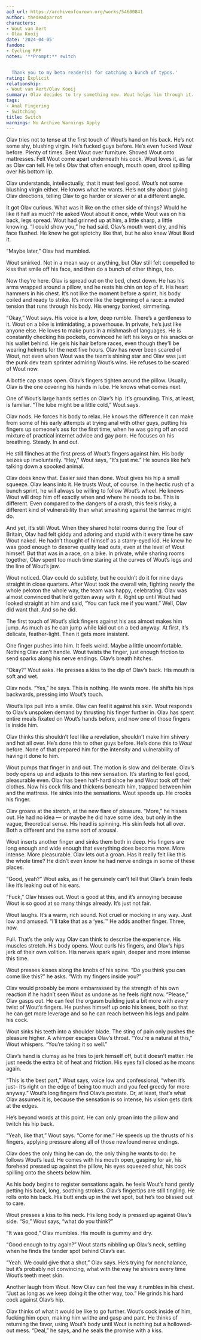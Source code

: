 ```yaml
---
ao3_url: https://archiveofourown.org/works/54600841
author: thedeadparrot
characters:
- Wout van Aert
- Olav Kooij
date: '2024-04-05'
fandom:
- Cycling RPF
notes: '**Prompt:** switch


  Thank you to my beta reader(s) for catching a bunch of typos.'
rating: Explicit
relationship:
- Wout van Aert/Olav Kooij
summary: Olav decides to try something new. Wout helps him through it.
tags:
- Anal Fingering
- Switching
title: Switch
warnings: No Archive Warnings Apply
---
```


Olav tries not to tense at the first touch of Wout’s hand on his back. He’s not some shy, blushing virgin. He’s fucked guys before. He’s even fucked *Wout* before. Plenty of times. Bent Wout over furniture. Shoved Wout onto mattresses. Felt Wout come apart underneath his cock. Wout loves it, as far as Olav can tell. He tells Olav that often enough, mouth open, drool spilling over his bottom lip.

Olav understands, intellectually, that it must feel good. Wout’s not some blushing virgin either. He knows what he wants. He’s not shy about giving Olav directions, telling Olav to go harder or slower or at a different angle.

It got Olav curious. What was it like on the other side of things? Would he like it half as much? He asked Wout about it once, while Wout was on his back, legs spread. Wout had grinned up at him, a little sharp, a little knowing. “I could show you,” he had said. Olav’s mouth went dry, and his face flushed. He knew he got splotchy like that, but he also knew Wout liked it.

“Maybe later,” Olav had mumbled.

Wout smirked. Not in a mean way or anything, but Olav still felt compelled to kiss that smile off his face, and then do a bunch of other things, too.

Now they’re here. Olav is spread out on the bed, chest down. He has his arms wrapped around a pillow, and he rests his chin on top of it. His heart hammers in his chest. It’s not like the moment before a sprint, his body coiled and ready to strike. It’s more like the beginning of a race: a muted tension that runs through his body. His energy banked, simmering.

“Okay,” Wout says. His voice is a low, deep rumble. There’s a gentleness to it. Wout on a bike is intimidating, a powerhouse. In private, he’s just like anyone else. He loves to make puns in a mishmash of languages. He is constantly checking his pockets, convinced he left his keys or his snacks or his wallet behind. He gels his hair before races, even though they’ll be wearing helmets for the next five hours. Olav has never been scared of Wout, not even when Wout was the team’s shining star and Olav was just the punk dev team sprinter admiring Wout’s wins. He refuses to be scared of Wout now.

A bottle cap snaps open. Olav’s fingers tighten around the pillow. Usually, Olav is the one covering his hands in lube. He knows what comes next.

One of Wout’s large hands settles on Olav’s hip. It’s grounding. This, at least, is familiar. “The lube might be a little cold,” Wout says.

Olav nods. He forces his body to relax. He knows the difference it can make from some of his early attempts at trying anal with other guys, putting his fingers up someone’s ass for the first time, when he was going off an odd mixture of practical internet advice and gay porn. He focuses on his breathing. Steady. In and out.

He still flinches at the first press of Wout’s fingers against him. His body seizes up involuntarily. “Hey,” Wout says, “It’s just me.” He sounds like he’s talking down a spooked animal.

Olav does know that. Easier said than done. Wout gives his hip a small squeeze. Olav leans into it. He trusts Wout, of course. In the hectic rush of a bunch sprint, he will always be willing to follow Wout’s wheel. He knows Wout will drop him off exactly when and where he needs to be. This is different. Even compared to the dangers of a crash, this feels risky, a different kind of vulnerability than what smashing against the tarmac might do.

And yet, it’s still Wout. When they shared hotel rooms during the Tour of Britain, Olav had felt giddy and adoring and stupid with it every time he saw Wout naked. He hadn’t thought of himself as a starry-eyed kid. He knew he was good enough to deserve quality lead outs, even at the level of Wout himself. But that was in a race, on a bike. In private, while sharing rooms together, Olav spent too much time staring at the curves of Wout’s legs and the line of Wout’s jaw.

Wout noticed. Olav could do subtlety, but he couldn’t do it for nine days straight in close quarters. After Wout took the overall win, fighting nearly the whole peloton the whole way, the team was happy, celebrating. Olav was almost convinced that he’d gotten away with it. Right up until Wout had looked straight at him and said, “You can fuck me if you want.” Well, Olav did want that. And so he did.

The first touch of Wout’s slick fingers against his ass almost makes him jump. As much as he can jump while laid out on a bed anyway. At first, it’s delicate, feather-light. Then it gets more insistent.

One finger pushes into him. It feels weird. Maybe a little uncomfortable. Nothing Olav can’t handle. Wout twists the finger, just enough friction to send sparks along his nerve endings. Olav’s breath hitches.

“Okay?” Wout asks. He presses a kiss to the dip of Olav’s back. His mouth is soft and wet.

Olav nods. “Yes,” he says. This is nothing. He wants more. He shifts his hips backwards, pressing into Wout’s touch.

Wout’s lips pull into a smile. Olav can feel it against his skin. Wout responds to Olav’s unspoken demand by thrusting his finger further in. Olav has spent entire meals fixated on Wout’s hands before, and now one of those fingers is inside him.

Olav thinks this shouldn’t feel like a revelation, shouldn’t make him shivery and hot all over. He’s done this to other guys before. He’s done this to *Wout* before. None of that prepared him for the intensity and vulnerability of having it done to him.

Wout pumps that finger in and out. The motion is slow and deliberate. Olav’s body opens up and adjusts to this new sensation. It’s starting to feel good, pleasurable even. Olav has been half-hard since he and Wout took off their clothes. Now his cock fills and thickens beneath him, trapped between him and the mattress. He sinks into the sensations. Wout speeds up. He crooks his finger.

Olav groans at the stretch, at the new flare of pleasure. “More,” he hisses out. He had no idea — or maybe he did have some idea, but only in the vague, theoretical sense. His head is spinning. His skin feels hot all over. Both a different and the same sort of arousal.

Wout inserts another finger and sinks them both in deep. His fingers are long enough and wide enough that everything does become *more*. More intense. More pleasurable. Olav lets out a groan. Has it really felt like this the whole time? He didn’t even know he had nerve endings in some of these places.

“Good, yeah?” Wout asks, as if he genuinely can’t tell that Olav’s brain feels like it’s leaking out of his ears.

“Fuck,” Olav hisses out. Wout is good at this, and it’s annoying because Wout is so good at so many things already. It’s just not fair.

Wout laughs. It’s a warm, rich sound. Not cruel or mocking in any way. Just low and amused. “I’ll take that as a ‘yes.’” He adds another finger. Three, now.

Full. That’s the only way Olav can think to describe the experience. His muscles stretch. His body opens. Wout curls his fingers, and Olav’s hips jerk of their own volition. His nerves spark again, deeper and more intense this time.

Wout presses kisses along the knobs of his spine. “Do you think you can come like this?” he asks. “With my fingers inside you?”

Olav would probably be more embarrassed by the strength of his own reaction if he hadn’t seen Wout as undone as he feels right now. “Please,” Olav gasps out. He can feel the orgasm building just a bit more with every twist of Wout’s fingers. He pushes himself up onto his knees, both so that he can get more leverage and so he can reach between his legs and palm his cock.

Wout sinks his teeth into a shoulder blade. The sting of pain only pushes the pleasure higher. A whimper escapes Olav’s throat. “You’re a natural at this,” Wout whispers. “You’re taking it so well.”

Olav’s hand is clumsy as he tries to jerk himself off, but it doesn’t matter. He just needs the extra bit of heat and friction. His eyes fall closed as he moans again.

“This is the best part,” Wout says, voice low and confessional, “when it’s just– it’s right on the edge of being too much and you feel greedy for more anyway.” Wout’s long fingers find Olav’s prostate. Or, at least, that’s what Olav assumes it is, because the sensation is so intense, his vision gets dark at the edges.

He’s beyond words at this point. He can only groan into the pillow and twitch his hip back.

“Yeah, like that,” Wout says. “Come for me.” He speeds up the thrusts of his fingers, applying pressure along all of those newfound nerve endings.

Olav does the only thing he can do, the only thing he wants to do: he follows Wout’s lead. He comes with his mouth open, gasping for air, his forehead pressed up against the pillow, his eyes squeezed shut, his cock spilling onto the sheets below him.

As his body begins to register sensations again. he feels Wout’s hand gently petting his back, long, soothing strokes. Olav’s fingertips are still tingling. He rolls onto his back. His butt ends up in the wet spot, but he’s too blissed out to care.

Wout presses a kiss to his neck. His long body is pressed up against Olav’s side. “So,” Wout says, “what do you think?”

“It was good,” Olav mumbles. His mouth is gummy and dry.

“Good enough to try again?” Wout starts nibbling up Olav’s neck, settling when he finds the tender spot behind Olav’s ear.

“Yeah. We could give that a shot,” Olav says. He’s trying for nonchalance, but it’s probably not convincing, what with the way he shivers every time Wout’s teeth meet skin.

Another laugh from Wout. Now Olav can feel the way it rumbles in his chest. “Just as long as we keep doing it the other way, too.” He grinds his hard cock against Olav’s hip.

Olav thinks of what it would be like to go further. Wout’s cock inside of him, fucking him open, making him writhe and gasp and pant. He thinks of returning the favor, using Wout’s body until Wout is nothing but a hollowed-out mess. “Deal,” he says, and he seals the promise with a kiss.